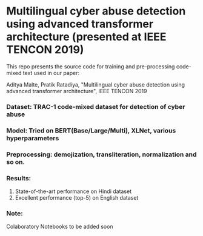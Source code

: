 # Multilingual cyber abuse detection using advanced transformer architecture (presented at IEEE TENCON 2019)

This repo presents the source code for training and pre-processing code-mixed text used in our paper:

Aditya Malte, Pratik Ratadiya, "Multilingual cyber abuse detection using advanced transformer architecture",
IEEE TENCON 2019

### Dataset: TRAC-1 code-mixed dataset for detection of cyber abuse
### Model: Tried on BERT(Base/Large/Multi), XLNet, various hyperparameters
### Preprocessing: demojization, transliteration, normalization and so on.

### Results:
  1) State-of-the-art performance on Hindi dataset
  2) Excellent performance (top-5) on English dataset

### Note:
Colaboratory Notebooks to be added soon
